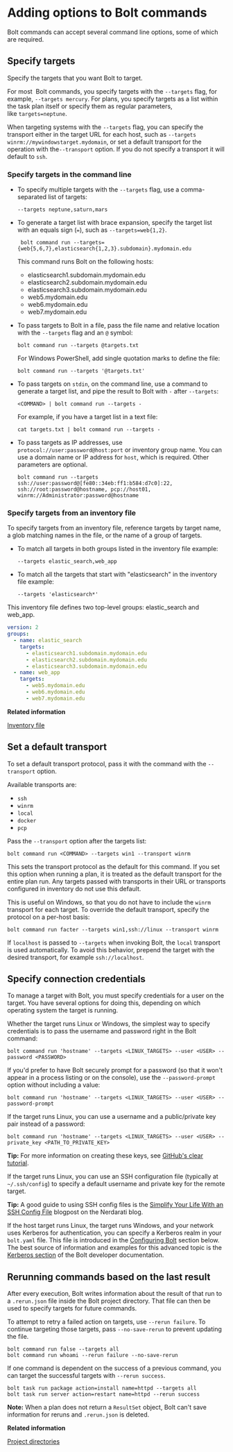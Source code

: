 # Adding options to Bolt commands

Bolt commands can accept several command line options, some of which are required.

## Specify targets

Specify the targets that you want Bolt to target.

For most  Bolt commands, you specify targets with the `--targets` flag, for example, `--targets mercury`. For plans, you specify targets as a list within the task plan itself or specify them as regular parameters, like `targets=neptune`.

When targeting systems with the `--targets` flag, you can specify the transport either in the target URL for each host, such as `--targets winrm://mywindowstarget.mydomain`, or set a default transport for the operation with the`--transport` option. If you do not specify a transport it will default to `ssh`.

### Specify targets in the command line

-   To specify multiple targets with the `--targets` flag, use a comma-separated list of targets:
    ```
    --targets neptune,saturn,mars
    ```

-   To generate a target list with brace expansion, specify the target list with an equals sign (`=`), such as `--targets=web{1,2}`.
    ```
     bolt command run --targets={web{5,6,7},elasticsearch{1,2,3}.subdomain}.mydomain.edu  
    ```
    This command runs Bolt on the following hosts:
    -   elasticsearch1.subdomain.mydomain.edu
    -   elasticsearch2.subdomain.mydomain.edu
    -   elasticsearch3.subdomain.mydomain.edu
    -   web5.mydomain.edu
    -   web6.mydomain.edu
    -   web7.mydomain.edu

-   To pass targets to Bolt in a file, pass the file name and relative location with the `--targets` flag and an `@` symbol:
    ```
    bolt command run --targets @targets.txt
    ```

    For Windows PowerShell, add single quotation marks to define the file:
    ```
    bolt command run --targets '@targets.txt'
    ```

-   To pass targets on `stdin`, on the command line, use a command to generate a target list, and pipe the result to Bolt with `-` after `--targets`:
    ```
    <COMMAND> | bolt command run --targets -
    ```

    For example, if you have a target list in a text file:
    ```
    cat targets.txt | bolt command run --targets -
    ```

-   To pass targets as IP addresses, use `protocol://user:password@host:port` or inventory group name. You can use a domain name or IP address for `host`, which is required. Other parameters are optional.
    ```
    bolt command run --targets ssh://user:password@[fe80::34eb:ff1:b584:d7c0]:22,
    ssh://root:password@hostname, pcp://host01, winrm://Administrator:password@hostname
    ```


### Specify targets from an inventory file

To specify targets from an inventory file, reference targets by target name, a glob matching names in the file, or the name of a group of targets.
-   To match all targets in both groups listed in the inventory file example:
    ```
    --targets elastic_search,web_app
    ```
-   To match all the targets that start with "elasticsearch" in the inventory file example:
    ```
    --targets 'elasticsearch*' 
    ```

This inventory file defines two top-level groups: elastic_search and web_app.
```yaml
version: 2
groups:
  - name: elastic_search
    targets:
      - elasticsearch1.subdomain.mydomain.edu
      - elasticsearch2.subdomain.mydomain.edu
      - elasticsearch3.subdomain.mydomain.edu
  - name: web_app
    targets:
      - web5.mydomain.edu
      - web6.mydomain.edu
      - web7.mydomain.edu
```

**Related information**  

[Inventory file](inventory_file.md)

## Set a default transport

To set a default transport protocol, pass it with the command with the `--transport` option.

Available transports are:
-   `ssh`
-   `winrm`
-   `local`
-   `docker`
-   `pcp`

Pass the `--transport` option after the targets list:
```
bolt command run <COMMAND> --targets win1 --transport winrm
```

This sets the transport protocol as the default for this command. If you set this option when running a plan, it is treated as the default transport for the entire plan run. Any targets passed with transports in their URL or transports configured in inventory do not use this default.

This is useful on Windows, so that you do not have to include the `winrm` transport for each target. To override the default transport, specify the protocol on a per-host basis:
```
bolt command run facter --targets win1,ssh://linux --transport winrm
```

If `localhost` is passed to `--targets` when invoking Bolt, the `local` transport is used automatically. To avoid this behavior, prepend the target with the desired transport, for example `ssh://localhost`.


## Specify connection credentials

To manage a target with Bolt, you must specify credentials for a user on the target. You have several options for doing this, depending on which operating system the target is running.

Whether the target runs Linux or Windows, the simplest way to specify credentials is to pass the username and password right in the Bolt command:
```
bolt command run 'hostname' --targets <LINUX_TARGETS> --user <USER> --password <PASSWORD>
```

If you'd prefer to have Bolt securely prompt for a password (so that it won't appear in a process listing or on the console), use the `--password-prompt` option without including a value:
```
bolt command run 'hostname' --targets <LINUX_TARGETS> --user <USER> --password-prompt
```

If the target runs Linux, you can use a username and a public/private key pair instead of a password:
```
bolt command run 'hostname' --targets <LINUX_TARGETS> --user <USER> --private_key <PATH_TO_PRIVATE_KEY>
```

**Tip:** For more information on creating these keys, see [GitHub's clear tutorial](https://help.github.com/en/articles/generating-a-new-ssh-key-and-adding-it-to-the-ssh-agent).

If the target runs Linux, you can use an SSH configuration file (typically at `~/.ssh/config`) to specify a default username and private key for the remote target.

**Tip:** A good guide to using SSH config files is the [Simplify Your Life With an SSH Config File](https://nerderati.com/2011/03/17/simplify-your-life-with-an-ssh-config-file/) blogpost on the Nerdarati blog.

If the host target runs Linux, the target runs Windows, and your network uses Kerberos for authentication, you can specify a Kerberos realm in your `bolt.yaml` file. This file is introduced in the [Configuring Bolt](configuring_bolt.md) section below. The best source of information and examples for this advanced topic is the [Kerberos section](https://github.com/puppetlabs/bolt/blob/master/developer-docs/kerberos.md) of the Bolt developer documentation.

## Rerunning commands based on the last result

After every execution, Bolt writes information about the result of that run to a `.rerun.json` file inside the Bolt project directory. That file can then be used to specify targets for future commands.

To attempt to retry a failed action on targets, use `--rerun failure`. To continue targeting those targets, pass `--no-save-rerun` to prevent updating the file.
```shell script
bolt command run false --targets all
bolt command run whoami --rerun failure --no-save-rerun
```

If one command is dependent on the success of a previous command, you can target the successful targets with `--rerun success`.
```shell script
bolt task run package action=install name=httpd --targets all
bolt task run server action=restart name=httpd --rerun success
```

**Note:** When a plan does not return a `ResultSet` object, Bolt can't save information for reruns and `.rerun.json` is deleted.

**Related information**  

[Project directories](bolt_project_directories.md#)
